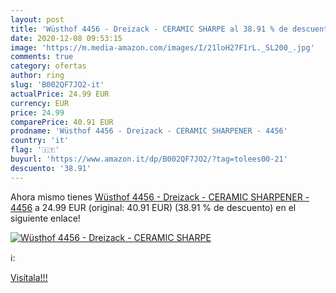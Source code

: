 ```yaml
---
layout: post
title: 'Wüsthof 4456 - Dreizack - CERAMIC SHARPE al 38.91 % de descuento'
date: 2020-12-08 09:53:15
image: 'https://m.media-amazon.com/images/I/21loH27F1rL._SL200_.jpg'
comments: true
category: ofertas
author: ring
slug: 'B002QF7JO2-it'
actualPrice: 24.99 EUR
currency: EUR
price: 24.99
comparePrice: 40.91 EUR
prodname: 'Wüsthof 4456 - Dreizack - CERAMIC SHARPENER - 4456'
country: 'it'
flag: '🇮🇹'
buyurl: 'https://www.amazon.it/dp/B002QF7JO2/?tag=tolees00-21'
descuento: '38.91'
---
```


Ahora mismo tienes [Wüsthof 4456 - Dreizack - CERAMIC SHARPENER - 4456](https://www.amazon.it/dp/B002QF7JO2/?tag=tolees00-21) a 24.99 EUR (original: 40.91 EUR) (38.91 %  de descuento) en el siguiente enlace!

[![Wüsthof 4456 - Dreizack - CERAMIC SHARPE](https://m.media-amazon.com/images/I/21loH27F1rL._SL200_.jpg)](https://www.amazon.it/dp/B002QF7JO2/?tag=tolees00-21)

ℹ️:


[Visítala!!!](https://www.amazon.it/dp/B002QF7JO2/?tag=tolees00-21)
